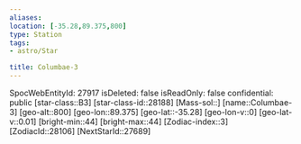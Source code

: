 ```yaml
---
aliases: 
location: [-35.28,89.375,800]
type: Station
tags:
- astro/Star

title: Columbae-3
---
```

SpocWebEntityId: 27917
isDeleted: false
isReadOnly: false
confidential: public
[star-class::B3]
[star-class-id::28188]
[Mass-sol::]
[name::Columbae-3]
[geo-alt::800]
[geo-lon::89.375]
[geo-lat::-35.28]
[geo-lon-v::0]
[geo-lat-v::0.01]
[bright-min::44]
[bright-max::44]
[Zodiac-index::3]
[ZodiacId::28106]
[NextStarId::27689]



